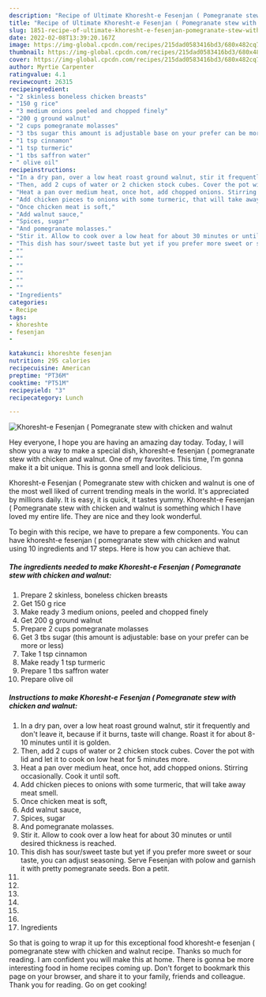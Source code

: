 ```yaml
---
description: "Recipe of Ultimate Khoresht-e Fesenjan ( Pomegranate stew with chicken and walnut"
title: "Recipe of Ultimate Khoresht-e Fesenjan ( Pomegranate stew with chicken and walnut"
slug: 1851-recipe-of-ultimate-khoresht-e-fesenjan-pomegranate-stew-with-chicken-and-walnut
date: 2022-02-08T13:39:20.167Z
image: https://img-global.cpcdn.com/recipes/215dad0583416bd3/680x482cq70/khoresht-e-fesenjan-pomegranate-stew-with-chicken-and-walnut-recipe-main-photo.jpg
thumbnail: https://img-global.cpcdn.com/recipes/215dad0583416bd3/680x482cq70/khoresht-e-fesenjan-pomegranate-stew-with-chicken-and-walnut-recipe-main-photo.jpg
cover: https://img-global.cpcdn.com/recipes/215dad0583416bd3/680x482cq70/khoresht-e-fesenjan-pomegranate-stew-with-chicken-and-walnut-recipe-main-photo.jpg
author: Myrtie Carpenter
ratingvalue: 4.1
reviewcount: 26315
recipeingredient:
- "2 skinless boneless chicken breasts"
- "150 g rice"
- "3 medium onions peeled and chopped finely"
- "200 g ground walnut"
- "2 cups pomegranate molasses"
- "3 tbs sugar this amount is adjustable base on your prefer can be more or less"
- "1 tsp cinnamon"
- "1 tsp turmeric"
- "1 tbs saffron water"
- " olive oil"
recipeinstructions:
- "In a dry pan, over a low heat roast ground walnut, stir it frequently and don't leave it, because if it burns, taste will change. Roast it for about 8-10 minutes until it is golden."
- "Then, add 2 cups of water or 2 chicken stock cubes. Cover the pot with lid and let it to cook on low heat for 5 minutes more."
- "Heat a pan over medium heat, once hot, add chopped onions. Stirring occasionally. Cook it until soft."
- "Add chicken pieces to onions with some turmeric, that will take away meat smell."
- "Once chicken meat is soft,"
- "Add walnut sauce,"
- "Spices, sugar"
- "And pomegranate molasses."
- "Stir it. Allow to cook over a low heat for about 30 minutes or until desired thickness is reached."
- "This dish has sour/sweet taste but yet if you prefer more sweet or sour taste, you can adjust seasoning. Serve Fesenjan with polow and garnish it with pretty pomegranate seeds. Bon a petit."
- ""
- ""
- ""
- ""
- ""
- ""
- "Ingredients"
categories:
- Recipe
tags:
- khoreshte
- fesenjan
- 

katakunci: khoreshte fesenjan  
nutrition: 295 calories
recipecuisine: American
preptime: "PT36M"
cooktime: "PT51M"
recipeyield: "3"
recipecategory: Lunch

---
```



![Khoresht-e Fesenjan ( Pomegranate stew with chicken and walnut](https://img-global.cpcdn.com/recipes/215dad0583416bd3/680x482cq70/khoresht-e-fesenjan-pomegranate-stew-with-chicken-and-walnut-recipe-main-photo.jpg)

Hey everyone, I hope you are having an amazing day today. Today, I will show you a way to make a special dish, khoresht-e fesenjan ( pomegranate stew with chicken and walnut. One of my favorites. This time, I'm gonna make it a bit unique. This is gonna smell and look delicious.

Khoresht-e Fesenjan ( Pomegranate stew with chicken and walnut is one of the most well liked of current trending meals in the world. It's appreciated by millions daily. It is easy, it is quick, it tastes yummy. Khoresht-e Fesenjan ( Pomegranate stew with chicken and walnut is something which I have loved my entire life. They are nice and they look wonderful.




To begin with this recipe, we have to prepare a few components. You can have khoresht-e fesenjan ( pomegranate stew with chicken and walnut using 10 ingredients and 17 steps. Here is how you can achieve that.

<!--inarticleads1-->

##### The ingredients needed to make Khoresht-e Fesenjan ( Pomegranate stew with chicken and walnut:

1. Prepare 2 skinless, boneless chicken breasts
1. Get 150 g rice
1. Make ready 3 medium onions, peeled and chopped finely
1. Get 200 g ground walnut
1. Prepare 2 cups pomegranate molasses
1. Get 3 tbs sugar (this amount is adjustable: base on your prefer can be more or less)
1. Take 1 tsp cinnamon
1. Make ready 1 tsp turmeric
1. Prepare 1 tbs saffron water
1. Prepare  olive oil




<!--inarticleads2-->

##### Instructions to make Khoresht-e Fesenjan ( Pomegranate stew with chicken and walnut:

1. In a dry pan, over a low heat roast ground walnut, stir it frequently and don't leave it, because if it burns, taste will change. Roast it for about 8-10 minutes until it is golden.
1. Then, add 2 cups of water or 2 chicken stock cubes. Cover the pot with lid and let it to cook on low heat for 5 minutes more.
1. Heat a pan over medium heat, once hot, add chopped onions. Stirring occasionally. Cook it until soft.
1. Add chicken pieces to onions with some turmeric, that will take away meat smell.
1. Once chicken meat is soft,
1. Add walnut sauce,
1. Spices, sugar
1. And pomegranate molasses.
1. Stir it. Allow to cook over a low heat for about 30 minutes or until desired thickness is reached.
1. This dish has sour/sweet taste but yet if you prefer more sweet or sour taste, you can adjust seasoning. Serve Fesenjan with polow and garnish it with pretty pomegranate seeds. Bon a petit.
1. 
1. 
1. 
1. 
1. 
1. 
1. Ingredients




So that is going to wrap it up for this exceptional food khoresht-e fesenjan ( pomegranate stew with chicken and walnut recipe. Thanks so much for reading. I am confident you will make this at home. There is gonna be more interesting food in home recipes coming up. Don't forget to bookmark this page on your browser, and share it to your family, friends and colleague. Thank you for reading. Go on get cooking!
